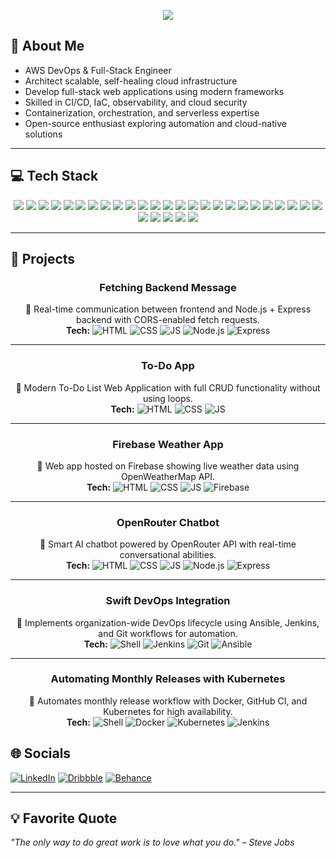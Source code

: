 <p align="center">
  <img src="https://readme-typing-svg.demolab.com?font=Fira+Code&size=24&pause=1000&color=00FF00&center=true&vCenter=true&width=700&lines=Hello+Tech+Visionaries!;I+am+Tripti+Singh;AWS+DevOps+%26+Full-Stack+Engineer" />
</p>

## 💫 About Me

* AWS DevOps & Full-Stack Engineer
* Architect scalable, self-healing cloud infrastructure
* Develop full-stack web applications using modern frameworks
* Skilled in CI/CD, IaC, observability, and cloud security
* Containerization, orchestration, and serverless expertise
* Open-source enthusiast exploring automation and cloud-native solutions

---

## 💻 Tech Stack

<p align="center">
<!-- Backend / DevOps --> <img src="https://img.shields.io/badge/Shell_Script-%2312100E.svg?style=for-the-badge&logo=gnu-bash&logoColor=white" /> <img src="https://img.shields.io/badge/Python-%2314354C.svg?style=for-the-badge&logo=python&logoColor=white" /> <img src="https://img.shields.io/badge/AWS-%23FF9900.svg?style=for-the-badge&logo=amazon-aws&logoColor=white" /> <img src="https://img.shields.io/badge/Jenkins-%23D24939.svg?style=for-the-badge&logo=jenkins&logoColor=white" /> <img src="https://img.shields.io/badge/GitLab_CI-%23FC6D26.svg?style=for-the-badge&logo=gitlab&logoColor=white" /> <img src="https://img.shields.io/badge/Git-%23F05032.svg?style=for-the-badge&logo=git&logoColor=white" /> <img src="https://img.shields.io/badge/GitHub_Actions-%232088FF.svg?style=for-the-badge&logo=github-actions&logoColor=white" /> <!-- Cloud & Infra --> <img src="https://img.shields.io/badge/Docker-%230db7ed.svg?style=for-the-badge&logo=docker&logoColor=white" /> <img src="https://img.shields.io/badge/Kubernetes-%23326CE5.svg?style=for-the-badge&logo=kubernetes&logoColor=white" /> <img src="https://img.shields.io/badge/Terraform-%237B42BC.svg?style=for-the-badge&logo=terraform&logoColor=white" /> <img src="https://img.shields.io/badge/Ansible-%23EE0000.svg?style=for-the-badge&logo=ansible&logoColor=white" /> <!-- AWS Services --> <img src="https://img.shields.io/badge/EC2-%230072C6.svg?style=for-the-badge&logo=amazonaws&logoColor=white" /> <img src="https://img.shields.io/badge/S3-%239C9C9C.svg?style=for-the-badge&logo=amazonaws&logoColor=white" /> <img src="https://img.shields.io/badge/RDS-%23007DBC.svg?style=for-the-badge&logo=amazonaws&logoColor=white" /> <img src="https://img.shields.io/badge/Lambda-%23FF9900.svg?style=for-the-badge&logo=awslambda&logoColor=white" /> <img src="https://img.shields.io/badge/IAM-%230079C1.svg?style=for-the-badge&logo=amazonaws&logoColor=white" /> <img src="https://img.shields.io/badge/CloudFormation-%23D34E00.svg?style=for-the-badge&logo=amazonaws&logoColor=white" /> <img src="https://img.shields.io/badge/CloudWatch-%23232F3E.svg?style=for-the-badge&logo=amazonaws&logoColor=white" /> <!-- Networking & CDN --> <img src="https://img.shields.io/badge/Route_53-%233B82F6.svg?style=for-the-badge&logo=amazonaws&logoColor=white" /> <img src="https://img.shields.io/badge/API_Gateway-%23232F3E.svg?style=for-the-badge&logo=amazonaws&logoColor=white" /> <img src="https://img.shields.io/badge/CloudFront-%23FF9900.svg?style=for-the-badge&logo=amazonaws&logoColor=white" /> <!-- Full-Stack Web --> <img src="https://img.shields.io/badge/HTML5-%23E34F26.svg?style=for-the-badge&logo=html5&logoColor=white" /> <img src="https://img.shields.io/badge/CSS3-%231572B6.svg?style=for-the-badge&logo=css3&logoColor=white" /> <img src="https://img.shields.io/badge/JavaScript-%23F7DF1E.svg?style=for-the-badge&logo=javascript&logoColor=black" /> <img src="https://img.shields.io/badge/Node.js-%23339933.svg?style=for-the-badge&logo=node.js&logoColor=white" /> <img src="https://img.shields.io/badge/Express-%23000000.svg?style=for-the-badge&logo=express&logoColor=white" /> <img src="https://img.shields.io/badge/React-%2361DAFB.svg?style=for-the-badge&logo=react&logoColor=black" /> <img src="https://img.shields.io/badge/Next.js-%23000000.svg?style=for-the-badge&logo=next.js&logoColor=white" /> <img src="https://img.shields.io/badge/Firebase-%23FFCA28.svg?style=for-the-badge&logo=firebase&logoColor=black" /> <img src="https://img.shields.io/badge/MongoDB-%2347A248.svg?style=for-the-badge&logo=mongodb&logoColor=white" /> </p>

---

## 🚀 Projects

<div align="center">

### Fetching Backend Message
📌 Real-time communication between frontend and Node.js + Express backend with CORS-enabled fetch requests.  
**Tech:** ![HTML](https://img.shields.io/badge/HTML5-E34F26?style=for-the-badge&logo=html5&logoColor=white) ![CSS](https://img.shields.io/badge/CSS3-1572B6?style=for-the-badge&logo=css3&logoColor=white) ![JS](https://img.shields.io/badge/JS-F7DF1E?style=for-the-badge&logo=javascript&logoColor=black) ![Node.js](https://img.shields.io/badge/Node.js-339933?style=for-the-badge&logo=node.js&logoColor=white) ![Express](https://img.shields.io/badge/Express-000000?style=for-the-badge&logo=express&logoColor=white)

---

### To-Do App
📌 Modern To-Do List Web Application with full CRUD functionality without using loops.  
**Tech:** ![HTML](https://img.shields.io/badge/HTML5-E34F26?style=for-the-badge&logo=html5&logoColor=white) ![CSS](https://img.shields.io/badge/CSS3-1572B6?style=for-the-badge&logo=css3&logoColor=white) ![JS](https://img.shields.io/badge/JS-F7DF1E?style=for-the-badge&logo=javascript&logoColor=black)

---

### Firebase Weather App
📌 Web app hosted on Firebase showing live weather data using OpenWeatherMap API.  
**Tech:** ![HTML](https://img.shields.io/badge/HTML5-E34F26?style=for-the-badge&logo=html5&logoColor=white) ![CSS](https://img.shields.io/badge/CSS3-1572B6?style=for-the-badge&logo=css3&logoColor=white) ![JS](https://img.shields.io/badge/JS-F7DF1E?style=for-the-badge&logo=javascript&logoColor=black) ![Firebase](https://img.shields.io/badge/Firebase-FFCA28?style=for-the-badge&logo=firebase&logoColor=white)

---

### OpenRouter Chatbot
📌 Smart AI chatbot powered by OpenRouter API with real-time conversational abilities.  
**Tech:** ![HTML](https://img.shields.io/badge/HTML5-E34F26?style=for-the-badge&logo=html5&logoColor=white) ![CSS](https://img.shields.io/badge/CSS3-1572B6?style=for-the-badge&logo=css3&logoColor=white) ![JS](https://img.shields.io/badge/JS-F7DF1E?style=for-the-badge&logo=javascript&logoColor=black) ![Node.js](https://img.shields.io/badge/Node.js-339933?style=for-the-badge&logo=node.js&logoColor=white) ![Express](https://img.shields.io/badge/Express-000000?style=for-the-badge&logo=express&logoColor=white)

---

### Swift DevOps Integration
📌 Implements organization-wide DevOps lifecycle using Ansible, Jenkins, and Git workflows for automation.  
**Tech:** ![Shell](https://img.shields.io/badge/Shell_Script-12100E?style=for-the-badge&logo=gnu-bash&logoColor=white) ![Jenkins](https://img.shields.io/badge/Jenkins-D24939?style=for-the-badge&logo=jenkins&logoColor=white) ![Git](https://img.shields.io/badge/Git-F05032?style=for-the-badge&logo=git&logoColor=white) ![Ansible](https://img.shields.io/badge/Ansible-EE0000?style=for-the-badge&logo=ansible&logoColor=white)

---

### Automating Monthly Releases with Kubernetes
📌 Automates monthly release workflow with Docker, GitHub CI, and Kubernetes for high availability.  
**Tech:** ![Shell](https://img.shields.io/badge/Shell_Script-12100E?style=for-the-badge&logo=gnu-bash&logoColor=white) ![Docker](https://img.shields.io/badge/Docker-0db7ed?style=for-the-badge&logo=docker&logoColor=white) ![Kubernetes](https://img.shields.io/badge/Kubernetes-326CE5?style=for-the-badge&logo=kubernetes&logoColor=white) ![Jenkins](https://img.shields.io/badge/Jenkins-D24939?style=for-the-badge&logo=jenkins&logoColor=white)

</div>


## 🌐 Socials
[![LinkedIn](https://img.shields.io/badge/LinkedIn-%230077B5.svg?style=for-the-badge&logo=linkedin&logoColor=white)](https://www.linkedin.com/in/-triptisingh/)
[![Dribbble](https://img.shields.io/badge/Dribbble-%23EA4C89.svg?style=for-the-badge&logo=dribbble&logoColor=white)](https://dribbble.com/tripti_singh)
[![Behance](https://img.shields.io/badge/Behance-%230057FF.svg?style=for-the-badge&logo=behance&logoColor=white)](https://www.behance.net/triptisingh35)


---

## 💡 Favorite Quote

*"The only way to do great work is to love what you do." – Steve Jobs*

